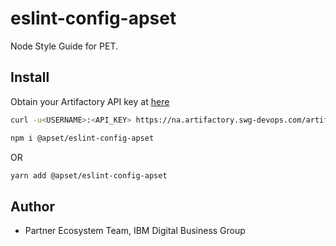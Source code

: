 # eslint-config-apset
Node Style Guide for PET.

## Install

Obtain your Artifactory API key at [here](https://na.artifactory.swg-devops.com/artifactory/webapp/#/home)

```bash
curl -u<USERNAME>:<API_KEY> https://na.artifactory.swg-devops.com/artifactory/api/npm/apset-npm/auth/apset > .npmrc
```

```bash
npm i @apset/eslint-config-apset
```

OR

```bash
yarn add @apset/eslint-config-apset
```

## Author
- Partner Ecosystem Team, IBM Digital Business Group

